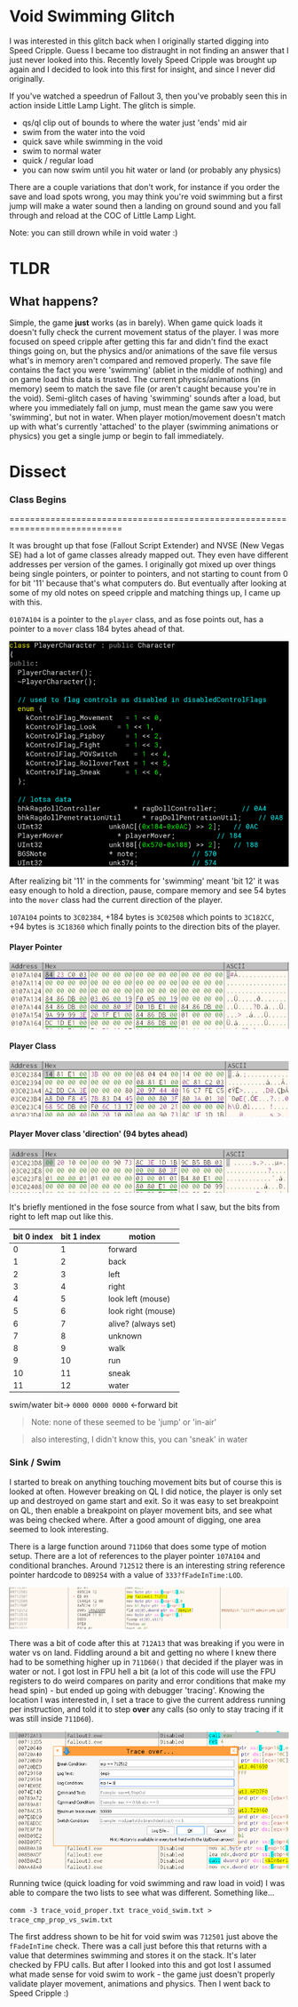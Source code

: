 # Void Swimming Glitch

I was interested in this glitch back when I originally started digging into
Speed Cripple. Guess I became too distraught in not finding an answer that
I just never looked into this. Recently lovely Speed Cripple was brought up
again and I decided to look into this first for insight, and since I never
did originally.

If you've watched a speedrun of Fallout 3, then you've probably seen this
in action inside Little Lamp Light. The glitch is simple.

- qs/ql clip out of bounds to where the water just 'ends' mid air
- swim from the water into the void
- quick save while swimming in the void
- swim to normal water
- quick / regular load
- you can now swim until you hit water or land (or probably any physics)

There are a couple variations that don't work, for instance if you order
the save and load spots wrong, you may think you're void swimming but a
first jump will make a water sound then a landing on ground sound and you
fall through and reload at the COC of Little Lamp Light.

Note: you can still drown while in void water :)

# TLDR

## What happens?

Simple, the game **just** works (as in barely). When game quick loads it
doesn't fully check the current movement status of the player. I was more
focused on speed cripple after getting this far and didn't find the exact
things going on, but the physics and/or animations of the save file versus
what's in memory aren't compared and removed properly. The save file
contains the fact you were 'swimming' (abliet in the middle of nothing)
and on game load this data is trusted. The current physics/animations
(in memory) seem to match the save file (or aren't caught because you're
in the void). Semi-glitch cases of having 'swimming' sounds after a load,
but where you immediately fall on jump, must mean the game saw you were
'swimming', but not in water. When player motion/movement doesn't match
up with what's currently 'attached' to the player (swimming animations
or physics) you get a single jump or begin to fall immediately.

# Dissect

### Class Begins
\============================================================================

It was brought up that fose (Fallout Script Extender) and NVSE (New Vegas SE)
had a lot of game classes already mapped out. They even have different addresses
per version of the games. I originally got mixed up over things being single
pointers, or pointer to pointers, and not starting to count from 0 for bit '11'
because that's what computers do. But eventually after looking at some of my
old notes on speed cripple and matching things up, I came up with this.

`0107A104` is a pointer to the `player` class, and as fose points out, has a
pointer to a `mover` class 184 bytes ahead of that.

![pc_mover_code](./img/pc_mover_code.png)

After realizing bit '11' in the comments for 'swimming' meant 'bit 12' it was
easy enough to hold a direction, pause, compare memory and see 54 bytes into
the `mover` class had the current direction of the player.

`107A104` points to `3C02384`, +184 bytes is `3C02508` which points to `3C182CC`,
+94 bytes is `3C18360` which finally points to the direction bits of the player.

#### Player Pointer
![pc_ptr](./img/pc_ptr.png)
#### Player Class
![pc_class](./img/pc_class.png)
#### Player Mover class 'direction' (94 bytes ahead)
![pc_mover_dir](./img/pc_mover_dir.png)

It's briefly mentioned in the fose source from what I saw, but the bits from
right to left map out like this.

|bit 0 index|bit 1 index|motion|
|----|----|----|
|0|1|forward|
|1|2|back|
|2|3|left|
|3|4|right|
|4|5|look left (mouse)|
|5|6|look right (mouse)|
|6|7|alive? (always set)|
|7|8|unknown|
|8|9|walk|
|9|10|run|
|10|11|sneak|
|11|12|water|

swim/water bit-> `0000 0000 0000` <-forward bit

> Note: none of these seemed to be 'jump' or 'in-air'

> also interesting, I didn't know this, you can 'sneak' in water

### Sink / Swim

I started to break on anything touching movement bits but of course this
is looked at often. However breaking on QL I did notice, the player is
only set up and destroyed on game start and exit. So it was easy to set
breakpoint on QL, then enable a breakpoint on player movement bits, and
see what was being checked where. After a good amount of digging, one
area seemed to look interesting.

There is a large function around `711D60` that does some type of motion
setup. There are a lot of references to the player pointer `107A104` and
conditional branches. Around `712512` there is an interesting string
reference pointer hardcode to `DB9254` with a value of `333?fFadeInTime:LOD`.

![fadeintime](./img/fadeintime.png)

There was a bit of code after this at `712A13` that was breaking if you were
in water vs on land. Fiddling around a bit and getting no where I knew there
had to be something higher up in `711D60()` that decided if the player was
in water or not. I got lost in FPU hell a bit (a lot of this code will use
the FPU registers to do weird compares on parity and error conditions that
make my head spin) - but ended up going with debugger 'tracing'. Knowing
the location I was interested in, I set a trace to give the current address
running per instruction, and told it to step **over** any calls (so only
to stay tracing if it was still inside `711D60`).

![trace](./img/trace.png)

Running twice (quick loading for void swimming and raw load in void)
I was able to compare the two lists to see what was different.
Something like...

`comm -3 trace_void_proper.txt trace_void_swim.txt > trace_cmp_prop_vs_swim.txt`

The first address shown to be hit for void swim was `712501` just above the
`fFadeInTime` check. There was a call just before this that returns with a
value that determines swimming and stores it on the stack. It's later checked
by FPU calls. But after I looked into this and got lost I assumed what made
sense for void swim to work - the game just doesn't properly validate player
movement, animations and physics. Then I went back to Speed Cripple :)



